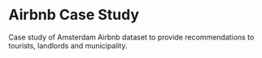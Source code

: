 # Airbnb Case Study

Case study of Amsterdam Airbnb dataset to provide recommendations to tourists, landlords and municipality.
